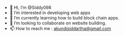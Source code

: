 - 👋 Hi, I’m @Siddy098
- 👀 I’m interested in developing web apps
- 🌱 I’m currently learning how to build block chain apps.
- 💞️ I’m looking to collaborate on website building.
- 📫 How to reach me : akundisiddartha@gmail.com

<!---
Siddy098/Siddy098 is a ✨ special ✨ repository because its `README.md` (this file) appears on your GitHub profile.
You can click the Preview link to take a look at your changes.
--->
